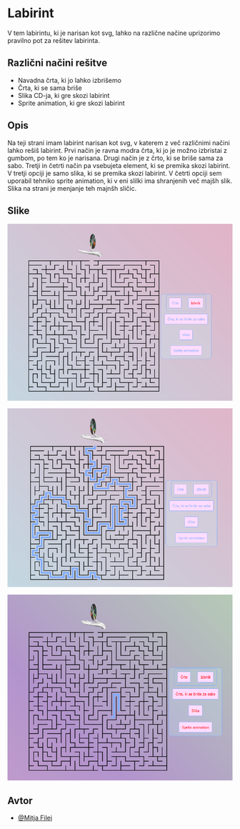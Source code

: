 
# Labirint

V tem labirintu, ki je narisan kot svg, lahko na različne načine uprizorimo pravilno pot za rešitev labirinta.


## Različni načini rešitve

- Navadna črta, ki jo lahko izbrišemo
- Črta, ki se sama briše
- Slika CD-ja, ki gre skozi labirint
- Sprite animation, ki gre skozi labirint

## Opis

Na teji strani imam labirint narisan kot svg, v katerem z več različnimi načini lahko rešiš labirint. Prvi način je ravna modra črta, ki jo je možno izbristai z gumbom, po tem ko je narisana. Drugi način je z črto, ki se briše sama za sabo. Tretji in četrti način pa vsebujeta element, ki se premika skozi labirint. V tretji opciji je samo slika, ki se premika skozi labirint. V četrti opciji sem uporabil tehniko sprite animation, ki v eni slilki ima shranjenih več majšh slik. Slika na strani je menjanje teh majnšh sličic.

## Slike

![Slika labirinta](img/readme1.png)

![Slika labirinta z rešitvijo črte](img/readme2.png)

![Slika labirinta z rešitvijo črte, ki se briše](img/readme3.png)


## Avtor

- [@Mitja Filej](https://www.github.com/mit72)


